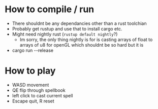 # How to compile / run
* There shouldnt be any dependancies other than a rust toolchian
* Probably get rustup and use that to install cargo etc.
* Might need nightly rust (`rustup default nightly`?)
  * Im sorry, the only thing nightly is for is casting arrays of float to arrays of u8 for openGL which shouldnt be so hard but it is
 * cargo run --release

 # How to play
 * WASD movement
 * QE flip through spellbook
 * left click to cast current spell
 * Escape quit, R reset